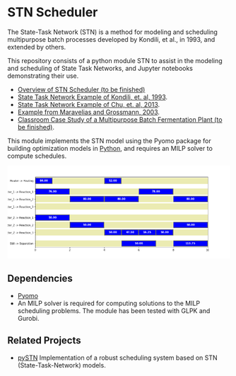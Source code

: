 # STN Scheduler

The State-Task Network (STN) is a method for modeling and scheduling multipurpose batch processes developed by Kondili, et al., in 1993, and extended by others. 

This repository consists of a python module STN to assist in the modeling and scheduling of State Task Networks, and Jupyter notebooks demonstrating their use. 

* [Overview of STN Scheduler (to be finished)](http://nbviewer.jupyter.org/github/jckantor/STN-Scheduler/blob/master/notebooks/0_Overview.ipynb)
* [State Task Network Example of Kondili, et. al, 1993](http://nbviewer.jupyter.org/github/jckantor/STN-Scheduler/blob/master/notebooks/1_Kondili_State_Task_Network.ipynb).
* [State Task Network Example of Chu, et. al, 2013](http://nbviewer.jupyter.org/github/jckantor/STN-Scheduler/blob/master/notebooks/2_Chu_State_Task_Network.ipynb).
* [Example from Maravelias and Grossmann, 2003](http://nbviewer.jupyter.org/github/jckantor/STN-Scheduler/blob/master/notebooks/4_Maravelias_Grossmann_Example_A.ipynb).
* [Classroom Case Study of a Multipurpose Batch Fermentation Plant (to be finished)](http://nbviewer.jupyter.org/github/jckantor/STN-Scheduler/blob/master/notebooks/3_Multipurpose_Fermentation_Plant.ipynb).

This module implements the STN model using the Pyomo package for building optimization models in [Python](http://www.pyomo.org/), and requires an MILP solver to compute schedules.

![](images/Kondili_gantt.png)


## Dependencies

* [Pyomo](http://www.pyomo.org/)
* An MILP solver is required for computing solutions to the MILP scheduling problems. The module has been tested with GLPK and Gurobi.

## Related Projects

* [pySTN](https://github.com/robin-vjc/pySTN) Implementation of a robust scheduling system based on STN (State-Task-Network) models.
